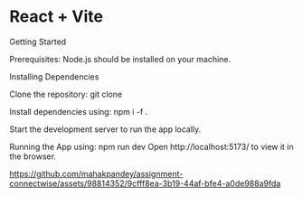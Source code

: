 # React + Vite

Getting Started

Prerequisites:
Node.js should be installed on your machine.

Installing Dependencies

Clone the repository: git clone <repository-url> 

Install dependencies using: npm i -f .

Start the development server to run the app locally.

Running the App using: npm run dev
Open http://localhost:5173/ to view it in the browser.




https://github.com/mahakpandey/assignment-connectwise/assets/98814352/9cfff8ea-3b19-44af-bfe4-a0de988a9fda


